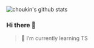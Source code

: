 ![choukin's github stats](https://github-readme-stats.vercel.app/api?username=choukin&show_icons=true&theme=radical)
### Hi there 👋

> 🌱 I’m currently learning TS

<!--
**choukin/choukin** is a ✨ _special_ ✨ repository because its `README.md` (this file) appears on your GitHub profile.

Here are some ideas to get you started:

- 🔭 I’m currently working on ...
- 🌱 I’m currently learning ...
- 👯 I’m looking to collaborate on ...
- 🤔 I’m looking for help with ...
- 💬 Ask me about ...
- 📫 How to reach me: ...
- 😄 Pronouns: ...
- ⚡ Fun fact: ...
-->

